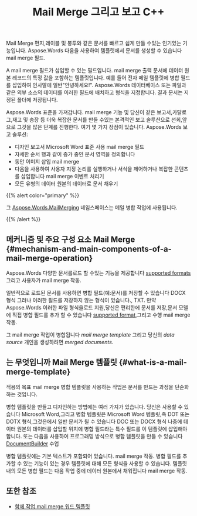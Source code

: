 ﻿---
title: Mail Merge 그리고 보고 C++
second_title: Aspose.Words 에 대한 C++
articleTitle: Mail Merge 그리고 보고
linktitle: Mail Merge 그리고 보고
type: docs
description: "Mail Merge 빠르게 사용하여 문서를 만들기위한 인기있는 기능입니다 C++. Aspose.Words 에 대한 C++ 표준을 가져갑니다. mail merge 기능 및 당신이 같은 보고서,카탈로그,재고 및 송장 등 더욱 복잡한 문서를 만들 수있는 본격적인 보고 솔루션으로 선회,앞으로 그것을 많은 단계를 진행한다."
keywords: "how to use mail merge c++"
weight: 30
url: /ko/cpp/mail-merge-and-reporting/
---

Mail Merge 편지,레이블 및 봉투와 같은 문서를 빠르고 쉽게 만들 수있는 인기있는 기능입니다. Aspose.Words 다음을 사용하여 템플릿에서 문서를 생성할 수 있습니다 mail merge 필드.

A mail merge 필드가 삽입할 수 있는 필드입니다. mail merge 출력 문서에 데이터 원본 레코드의 특정 값을 포함하는 템플릿입니다. 예를 들어 전자 메일 템플릿에 병합 필드를 삽입하여 인사말에 일반"안녕하세요!". Aspose.Words 데이터베이스 또는 파일과 같은 외부 소스의 데이터를 이러한 필드에 배치하고 형식을 지정합니다. 결과 문서는 지정된 폴더에 저장됩니다.

Aspose.Words 표준을 가져갑니다. mail merge 기능 및 당신이 같은 보고서,카탈로그,재고 및 송장 등 더욱 복잡한 문서를 만들 수있는 본격적인 보고 솔루션으로 선회,앞으로 그것을 많은 단계를 진행한다. 여기 몇 가지 장점이 있습니다. Aspose.Words 보고 솔루션:

- 디자인 보고서 Microsoft Word 표준 사용 mail merge 필드
- 자세한 순서 행과 같이 증가 중인 문서 영역을 정의합니다
- 동안 이미지 삽입 mail merge
- 다음을 사용하여 사용자 지정 논리를 실행하거나 서식을 제어하거나 복잡한 콘텐츠를 삽입합니다 mail merge 이벤트 처리기
- 모든 유형의 데이터 원본의 데이터로 문서 채우기

{{% alert color="primary" %}}

그 [Aspose.Words.MailMerging](https://reference.aspose.com/words/cpp/aspose.words.mailmerging/) 네임스페이스는 메일 병합 작업에 사용됩니다.

{{% /alert %}}

## 메커니즘 및 주요 구성 요소 Mail Merge {#mechanism-and-main-components-of-a-mail-merge-operation}

Aspose.Words 다양한 문서를로드 할 수있는 기능을 제공합니다 [supported formats](https://reference.aspose.com/words/cpp/aspose.words/loadformat/) 그리고 사용자가 mail merge 작동.

일반적으로 로드된 문서를 사용하면 병합 필드(예:문서)를 저장할 수 있습니다 DOCX 형식 그러나 이러한 필드를 저장하지 않는 형식이 있습니다., TXT. 만약 Aspose.Words 이러한 파일 형식을로드 지원,당신은 편리한에 문서를 저장,문서 모델에 직접 병합 필드를 추가 할 수 있습니다 [supported format](https://reference.aspose.com/words/cpp/aspose.words/saveformat/),그리고 수행 mail merge 작동.

그 mail merge 작업이 병합됩니다 *mail merge template* 그리고 당신의 *data source* 개인을 생성하려면 *merged documents*.

## 는 무엇입니까 Mail Merge 템플릿 {#what-is-a-mail-merge-template}

적용의 목표 mail merge 병합 템플릿을 사용하는 작업은 문서를 만드는 과정을 단순화하는 것입니다.

병합 템플릿을 만들고 디자인하는 방법에는 여러 가지가 있습니다. 당신은 사용할 수 있습니다 Microsoft Word,그리고 병합 템플릿은 Microsoft Word 템플릿,즉 DOT 또는 DOTX 형식,그것은에서 일반 문서가 될 수 있습니다 DOC 또는 DOCX 형식 나중에 데이터 원본의 데이터를 삽입할 위치에 병합 필드라는 특수 필드를 이 템플릿에 삽입해야 합니다. 또는 다음을 사용하여 프로그래밍 방식으로 병합 템플릿을 만들 수 있습니다 [DocumentBuilder](https://reference.aspose.com/words/cpp/aspose.words/documentbuilder/) 수업

병합 템플릿에는 기본 텍스트가 포함되어 있습니다. mail merge 작동. 병합 필드를 추가할 수 있는 기능이 있는 경우 템플릿에 대해 모든 형식을 사용할 수 있습니다. 템플릿 내의 모든 병합 필드는 다음 작업 중에 데이터 원본에서 채워집니다 mail merge 작동.


## 또한 참조

- [함께 작업 mail merge 워드 템플릿](https://docs.microsoft.com/en-us/power-platform/admin/work-mail-merge-templates)
